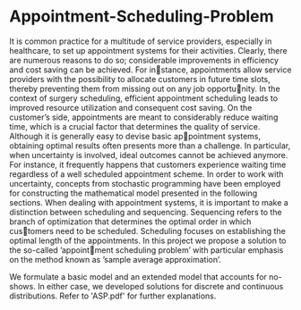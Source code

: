# Appointment-Scheduling-Problem

It is common practice for a multitude of service providers, especially in healthcare, to
set up appointment systems for their activities. Clearly, there are numerous reasons to
do so; considerable improvements in efficiency and cost saving can be achieved. For instance, appointments allow service providers with the possibility to allocate customers
in future time slots, thereby preventing them from missing out on any job opportunity. In the context of surgery scheduling, efficient appointment scheduling leads to
improved resource utilization and consequent cost saving. On the customer’s side,
appointments are meant to considerably reduce waiting time, which is a crucial factor
that determines the quality of service. Although it is generally easy to devise basic appointment systems, obtaining optimal results often presents more than a challenge. In
particular, when uncertainty is involved, ideal outcomes cannot be achieved anymore.
For instance, it frequently happens that customers experience waiting time regardless
of a well scheduled appointment scheme. In order to work with uncertainty, concepts
from stochastic programming have been employed for constructing the mathematical
model presented in the following sections. When dealing with appointment systems,
it is important to make a distinction between scheduling and sequencing. Sequencing
refers to the branch of optimization that determines the optimal order in which customers need to be scheduled. Scheduling focuses on establishing the optimal length
of the appointments. In this project we propose a solution to the so-called ’appointment scheduling problem’ with particular emphasis on the method known as ’sample
average approximation’.

We formulate a basic model and an extended model that accounts for no-shows. In either case, we developed solutions for discrete and continuous distributions.
Refer to 'ASP.pdf' for further explanations.

